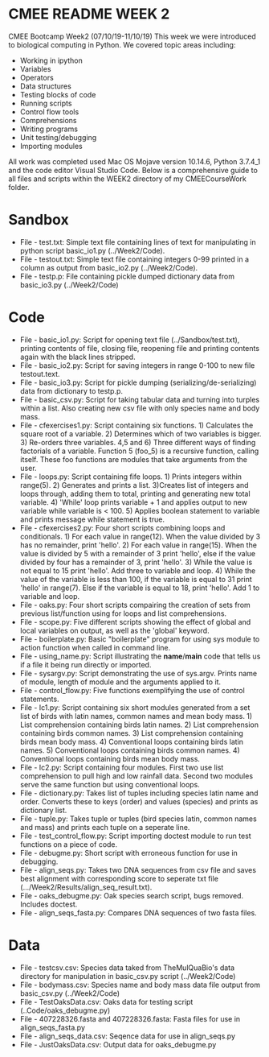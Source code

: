 # CMEE README WEEK 2

CMEE Bootcamp Week2 (07/10/19-11/10/19)
This week we were introduced to biological computing in Python. We covered topic areas including:
 - Working in ipython
 - Variables
 - Operators
 - Data structures
 - Testing blocks of code
 - Running scripts
 - Control flow tools
 - Comprehensions
 - Writing programs
 - Unit testing/debugging
 - Importing modules

All work was completed used Mac OS Mojave version 10.14.6, Python 3.7.4_1 and the code editor Visual Studio Code. Below is a comprehensive guide to all files and scripts within the WEEK2 directory of my CMEECourseWork folder.

# Sandbox
 - File - test.txt: Simple text file containing lines of text for manipulating in python script basic_io1.py (../Week2/Code).
 - File - testout.txt: Simple text file containing integers 0-99 printed in a column as output from basic_io2.py (../Week2/Code).
 - File - testp.p: File containing pickle dumped dictionary data from basic_io3.py (../Week2/Code)

# Code
  - File - basic_io1.py: Script for opening text file (../Sandbox/test.txt), printing contents of file, closing file, reopening file and printing contents again with the black lines stripped.
  - File - basic_io2.py: Script for saving integers in range 0-100 to new file testout.text.  
  - File - basic_io3.py: Script for pickle dumping (serializing/de-serializing) data from dictionary to testp.p.
  - File - basic_csv.py: Script for taking tabular data and turning into turples within a list. Also creating new csv file with only species name and body mass.
  - File - cfexercises1.py: Script containing six functions. 1) Calculates the square root of a variable. 2) Determines which of two variables is bigger. 3) Re-orders three variables. 4,5 and 6) Three different ways of finding factorials of a variable. Function 5 (foo_5) is a recursive function, calling itself. These foo functions are modules that take arguments from the user.
  - File - loops.py: Script containing fife loops. 1) Prints integers within range(5). 2) Generates and prints a list. 3)Creates list of integers and loops through, adding them to total, printing and generating new total variable. 4) 'While' loop prints variable + 1 and applies output to new variable while variable is < 100. 5) Applies boolean statement to variable and prints message while statement is true.
  - File - cfexercises2.py: Four short scripts combining loops and conditionals. 1) For each value in range(12). When the value divided by 3 has no remainder, print 'hello'. 2) For each value in range(15). When the value is divided by 5 with a remainder of 3 print 'hello', else if the value divided by four has a remainder of 3, print 'hello'. 3) While the value is not equal to 15 print 'hello'. Add three to variable and loop. 4) While the value of the variable is less than 100, if the variable is equal to 31 print 'hello' in range(7). Else if the variable is equal to 18, print 'hello'. Add 1 to variable and loop.
  - File - oaks.py: Four short scripts compairing the creation of sets from previous list/function using for loops and list comprehensions.
  - File - scope.py: Five different scripts showing the effect of global and local variables on output, as well as the 'global' keyword.
  - File - boilerplate.py: Basic "boilerplate" program for using sys module to action function when called in command line.
  - File - using_name.py: Script illustrating the __name__/__main__ code that tells us if a file it being run directly or imported.
  - File - sysargv.py: Script demonstrating the use of sys.argv. Prints name of module, length of module and the arguments applied to it.
  - File - control_flow.py: Five functions exemplifying the use of control statements.
  - File - Ic1.py: Script containing six short modules generated from a set list of birds with latin names, common names and mean body mass. 1) List comprehension containing birds latin names. 2) List comprehension containing birds common names. 3) List comprehension containing birds mean body mass. 4) Conventional loops containing birds latin names. 5) Conventional loops containing birds common names. 4) Conventional loops containing birds mean body mass.
  - File - Ic2.py: Script containing four modules. First two use list comprehension to pull high and low rainfall data. Second two modules serve the same function but using conventional loops.
  - File - dictionary.py: Takes list of tuples including species latin name and order. Converts these to keys (order) and values (species) and prints as dictionary list.
  - File - tuple.py: Takes tuple or tuples (bird species latin, common names and mass) and prints each tuple on a seperate line.
  - File - test_control_flow.py: Script importing doctest module to run test functions on a piece of code.
  - File - debugme.py: Short script with erroneous function for use in debugging.
  - File - align_seqs.py: Takes two DNA sequences from csv file and saves best alignment with corresponding score to seperate txt file (.../Week2/Results/align_seq_result.txt).
  - File - oaks_debugme.py: Oak species search script, bugs removed. Includes doctest.
  - File - align_seqs_fasta.py: Compares DNA sequences of two fasta files.

# Data
 - File - testcsv.csv: Species data taked from TheMulQuaBio's data directory for manipulation in basic_csv.py script (../Week2/Code)
 - File - bodymass.csv: Species name and body mass data file output from basic_csv.py (../Week2/Code)
 - File - TestOaksData.csv: Oaks data for testing script (..Code/oaks_debugme.py)
 - File - 407228326.fasta and 407228326.fasta: Fasta files for use in align_seqs_fasta.py
 - File - align_seqs_data.csv: Seqence data for use in align_seqs.py
 - File - JustOaksData.csv: Output data for oaks_debugme.py 